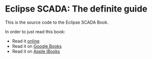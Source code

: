 Eclipse SCADA: The definite guide
=================================

This is the source code to the Eclipse SCADA Book.

In order to just read this book:

* Read it [online](http://book.openscada.org)
* Read it on [Google Books](https://play.google.com/store/books/details/Jens_Reimann_Eclipse_SCADA?id=GDsWAwAAQBAJ)
* Read it on [Apple iBooks](https://itunes.apple.com/us/book/eclipse-scada-definite-guide/id852556089?ls=1&mt=11)
